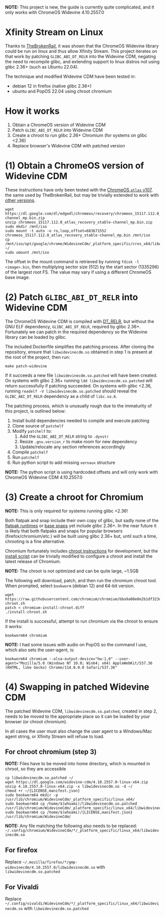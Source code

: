 **NOTE:** This project is new, the guide is currently quite complicated, and it only works with ChromeOS Widevine 4.10.2557.0

# Xfinity Stream on Linux

Thanks to [TheBrokenRail](https://thebrokenrail.com/2022/12/31/xfinity-stream-on-linux.html), it was shown that the ChromeOS Widevine library could be run on linux and thus allow Xfinity Stream.  This project iterates on that work by patching `GLIBC_ABI_DT_RELR` into the Widevine CDM, negating the need to recompile glibc, and extending support to linux distros not using glibc 2.36+ (such as Ubuntu 22.04).

The technique and modified Widevine CDM have been tested in:

* debian 12 in firefox (native glibc 2.36+)
* ubuntu and PopOS 22.04 using chroot chromium

# How it works

1. Obtain a ChromeOS version of Widevine CDM
2. Patch `GLIBC_ABI_DT_RELR` into Widevine CDM
3. Create a chroot to run glibc 2.36+ Chromium (for systems on glibc <2.36)
4. Replace browser's Widevine CDM with patched version

# (1) Obtain a ChromeOS version of Widevine CDM

These instructions have only been tested with the [ChromeOS `atlas` v107](https://dl.google.com/dl/edgedl/chromeos/recovery/chromeos_15117.112.0_atlas_recovery_stable-channel_mp.bin.zip), the same used by TheBrokenRail, but may be trivially extended to work with [other versions](https://chromiumdash.appspot.com/serving-builds?deviceCategory=Chrome%20OS).

```shell
wget https://dl.google.com/dl/edgedl/chromeos/recovery/chromeos_15117.112.0_atlas_recovery_stable-channel_mp.bin.zip
unzip chromeos_15117.112.0_atlas_recovery_stable-channel_mp.bin.zip
sudo mkdir /mnt/iso
sudo mount -t auto -o ro,loop,offset=683671552 chromeos_15117.112.0_atlas_recovery_stable-channel_mp.bin /mnt/iso
cp /mnt/iso/opt/google/chrome/WidevineCdm/_platform_specific/cros_x64/libwidevinecdm.so ~/
sudo umount /mnt/iso
```

The offset in the mount command is retrieved by running `fdisk -l <image>.bin`, then multiplying sector size (512) by the start sector (1335296) of the largest root FS.  The value may vary if using a different ChromeOS base image.

# (2) Patch `GLIBC_ABI_DT_RELR` into Widevine CDM

The ChromeOS Widevine CDM is compiled with [DT_RELR](https://maskray.me/blog/2021-10-31-relative-relocations-and-relr), but without the GNU ELF dependency, `GLIBC_ABI_DT_RELR`, required by glibc 2.36+.  Fortunately we can patch in the required dependency so the Widevine library can be loaded by glibc.

The included Dockerfile simplifies the patching process.  After cloning the repository, ensure that `libwidevinecdm.so` obtained in step 1 is present at the root of the project, then run:

```shell
make patch-widevine
```

If it succeeds a new file `libwidevinecdm.so.patched` will have been created.  On systems with glibc 2.36+ running `ldd libwidevinecdm.so.patched` will return successfully if patching succeeded.  On systems with glibc <2.36, running `readelf -V libwidevinecdm.so.patched` should reveal the `GLIBC_ABI_DT_RELR` dependency as a child of `libc.so.6`.

The patching process, which is unusually rough due to the immaturity of this project, is outlined below:

1. Install build dependencies needed to compile and execute patching
2. Clone source of `patchelf`
3. Modify `patchelf` to:
   1. Add the `GLIBC_ABI_DT_RELR` string to `.dynstr`
   2. Resize `.gnu.version_r` to make room for new dependency
   3. Update/relocate any section references accordingly
4. Compile `patchelf`
5. Run `patchelf`
6. Run python script to add missing `vernaux` structure

**NOTE:** The python script is using hardcoded offsets and will only work with ChromeOS Widevine CDM 4.10.2557.0

# (3) Create a chroot for Chromium

**NOTE:** This is only required for systems running glibc <2.36!

Both flatpak and snap include their own copy of glibc, but sadly none of the [flatpak runtimes](https://docs.flatpak.org/en/latest/available-runtimes.html) or [base snaps](https://snapcraft.io/docs/base-snaps) yet include glibc 2.36+.  In the near future it is likely that both flatpaks and snaps for popular browsers (firefox/chromium/etc.) will be built using glibc 2.36+ but, until such a time, chrooting is a fine alternative.

Chromium fortunately includes [chroot instructions](https://github.com/chromium/chromium/blob/main/docs/linux/using_a_chroot.md) for development, but the [install script](https://github.com/chromium/chromium/blob/main/build/install-chroot.sh) can be trivially modified to configure a chroot and install the latest release of Chromium.

**NOTE:** The chroot is not optimized and can be quite large, ~1.5GB

The following will download, patch, and then run the chromium chroot tool.  When prompted, select `bookworm` (debian 12) and 64-bit version.

```shell
wget https://raw.githubusercontent.com/chromium/chromium/bba9a08e0e2b1df323d2b290d5afa281fba37374/build/install-chroot.sh
patch < chromium-install-chroot.diff
./install-chroot.sh
```

If the install is successful, attempt to run chromium via the chroot to ensure it works:

```shell
bookworm64 chromium
```

**NOTE:** I had some issues with audio on PopOS so the command I use, which also sets the user-agent, is:

```shell
bookworm64 chromium --alsa-output-device="hw:1,0" --user-agent="Mozilla/5.0 (Windows NT 10.0; Win64; x64) AppleWebKit/537.36 (KHTML, like Gecko) Chrome/114.0.0.0 Safari/537.36"
```

# (4) Swapping in patched Widevine CDM

The patched Widevine CDM, `libwidevinecdm.so.patched`, created in step 2, needs to be moved to the appropriate place so it can be loaded by your browser (or chroot chromium).

In all cases the user must also change the user agent to a Windows/Mac agent string, or Xfinity Stream will refuse to load.

## For chroot chromium (step 3)

**NOTE:** Files have to be moved into home directory, which is mounted in chroot, so they are accessible

```shell
cp libwidevinecdm.so.patched ~/
wget https://dl.google.com/widevine-cdm/4.10.2557.0-linux-x64.zip
unzip 4.10.2557.0-linux-x64.zip -x libwidevinecdm.so -d ~/
chmod +r ~/{LICENSE,manifest.json}
sudo bookworm64 mkdir -p /usr/lib/chromium/WidevineCdm/_platform_specific/linux_x64/
sudo bookworm64 cp /home/$(whoami)/libwidevinecdm.so.patched /usr/lib/chromium/WidevineCdm/_platform_specific/linux_x64/libwidevinecdm.so
sudo bookworm64 cp /home/$(whoami)/{LICENSE,manifest.json} /usr/lib/chromium/WidevineCdm/
```

**NOTE:** Any file matching the following also needs to be replaced: `~/.config/chromium/WidevineCdm/*/_platform_specific/linux_x64/libwidevinecdm.so`

## For firefox

Replace `~/.mozilla/firefox/*/gmp-widevinecdm/4.10.2557.0/libwidevinecdm.so` with `libwidevinecdm.so.patched`

## For Vivaldi

Replace `~/.config/vivaldi/WidevineCdm/*/_platform_specific/linux_x64/libwidevinecdm.so` with `libwidevinecdm.so.patched`
